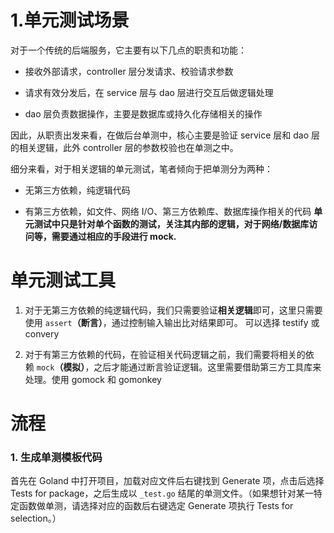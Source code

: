 # 1.单元测试场景
对于一个传统的后端服务，它主要有以下几点的职责和功能：

- 接收外部请求，controller 层分发请求、校验请求参数  
    
- 请求有效分发后，在 service 层与 dao 层进行交互后做逻辑处理  
    
- dao 层负责数据操作，主要是数据库或持久化存储相关的操作  
    

因此，从职责出发来看，在做后台单测中，核心主要是验证 service 层和 dao 层的相关逻辑，此外 controller 层的参数校验也在单测之中。

细分来看，对于相关逻辑的单元测试，笔者倾向于把单测分为两种：

- 无第三方依赖，纯逻辑代码  
    
- 有第三方依赖，如文件、网络 I/O、第三方依赖库、数据库操作相关的代码
**单元测试中只是针对单个函数的测试，关注其内部的逻辑，对于网络/数据库访问等，需要通过相应的手段进行 mock.**  
# 单元测试工具
1.  对于无第三方依赖的纯逻辑代码，我们只需要验证**相关逻辑**即可，这里只需要使用 `assert`**（断言）**，通过控制输入输出比对结果即可。  可以选择 testify 或 convery
    
2. 对于有第三方依赖的代码，在验证相关代码逻辑之前，我们需要将相关的依赖 `mock`**（模拟）**，之后才能通过断言验证逻辑。这里需要借助第三方工具库来处理。使用 gomock 和 gomonkey
# 流程
### **1. 生成单测模板代码**
首先在 Goland 中打开项目，加载对应文件后右键找到 Generate 项，点击后选择 Tests for package，之后生成以 `_test.go` 结尾的单测文件。（如果想针对某一特定函数做单测，请选择对应的函数后右键选定 Generate 项执行 Tests for selection。）